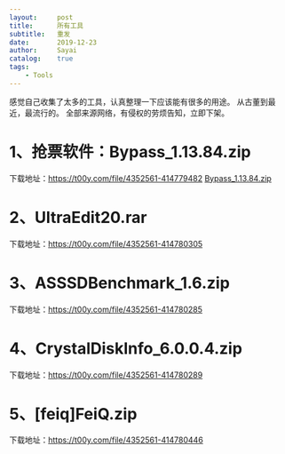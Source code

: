 ```yaml
---
layout:     post
title:      所有工具
subtitle:   重发
date:       2019-12-23
author:     Sayai
catalog:    true
tags:
    - Tools
---
```


感觉自己收集了太多的工具，认真整理一下应该能有很多的用途。
从古董到最近，最流行的。
全部来源网络，有侵权的劳烦告知，立即下架。


# 1、抢票软件：Bypass_1.13.84.zip

下载地址：<https://t00y.com/file/4352561-414779482>
[Bypass_1.13.84.zip](https://t00y.com/file/4352561-414779482)

# 2、UltraEdit20.rar

下载地址：<https://t00y.com/file/4352561-414780305>

# 3、ASSSDBenchmark_1.6.zip

下载地址：<https://t00y.com/file/4352561-414780285>

# 4、CrystalDiskInfo_6.0.0.4.zip

下载地址：<https://t00y.com/file/4352561-414780289>

# 5、[feiq]FeiQ.zip

下载地址：<https://t00y.com/file/4352561-414780446>

